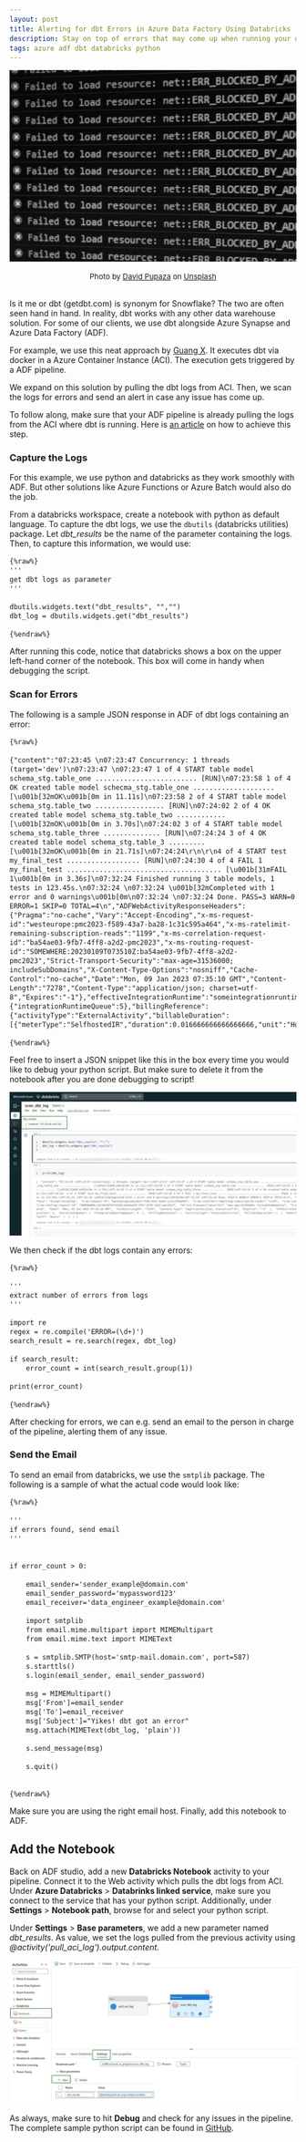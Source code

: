 ```yaml
---
layout: post
title: Alerting for dbt Errors in Azure Data Factory Using Databricks
description: Stay on top of errors that may come up when running your dbt build.
tags: azure adf dbt databricks python
---
```


![](/asset/screenshot/2023-01-10-alerting-dbt-errors-img01.jpg)
<font size="-1"><center><span>Photo by <a href="https://unsplash.com/@dav420?utm_source=unsplash&utm_medium=referral&utm_content=creditCopyText">David Pupaza</a> on <a href="https://unsplash.com/photos/heNwUmEtZzo?utm_source=unsplash&utm_medium=referral&utm_content=creditCopyText">Unsplash</a>
 </span></center></font>
<br>

Is it me or dbt (getdbt.com) is synonym for Snowflake? The two are often seen hand in hand. In reality, dbt works with any other data warehouse solution. For some of our clients, we use dbt alongside Azure Synapse and Azure Data Factory (ADF).

For example, we use this neat approach by [Guang X](https://medium.com/@guangx/run-dbt-in-azure-data-factory-a-clean-solution-for-azure-cloud-edddf0c85849). It executes dbt via docker in a Azure Container Instance (ACI). The execution gets triggered by a ADF pipeline.

We expand on this solution by pulling the dbt logs from ACI. Then, we scan the logs for errors and send an alert in case any issue has come up. 

To follow along, make sure that your ADF pipeline is already pulling the logs from the ACI where dbt is running. Here is [an article](https://paulomoralescastillo.com/blog/2023/01/05/pulling-logs-aci.html) on how to achieve this step. 


### Capture the Logs

For this example, we use python and databricks as they work smoothly with ADF. But other solutions like Azure Functions or Azure Batch would also do the job.

From a databricks workspace, create a notebook with python as default language. To capture the dbt logs, we use the `dbutils` (databricks utilities) package. Let *dbt_results* be the name of the parameter containing the logs. Then, to capture this information, we would use:

    {%raw%}
    '''
    get dbt logs as parameter
    '''

    dbutils.widgets.text("dbt_results", "","")
    dbt_log = dbutils.widgets.get("dbt_results")

    {%endraw%}


After running this code, notice that databricks shows a box on the upper left-hand corner of the notebook. This box will come in handy when debugging the script.


### Scan for Errors

The following is a sample JSON response in ADF of dbt logs containing an error:


    {%raw%}

    {"content":"07:23:45 \n07:23:47 Concurrency: 1 threads (target='dev')\n07:23:47 \n07:23:47 1 of 4 START table model schema_stg.table_one ......................... [RUN]\n07:23:58 1 of 4 OK created table model schecma_stg.table_one .................... [\u001b[32mOK\u001b[0m in 11.11s]\n07:23:58 2 of 4 START table model schema_stg.table_two ................. [RUN]\n07:24:02 2 of 4 OK created table model schema_stg.table_two ............ [\u001b[32mOK\u001b[0m in 3.70s]\n07:24:02 3 of 4 START table model schema_stg.table_three .............. [RUN]\n07:24:24 3 of 4 OK created table model schema_stg.table_3 ......... [\u001b[32mOK\u001b[0m in 21.71s]\n07:24:24\r\n\r\n4 of 4 START test my_final_test .................. [RUN]\n07:24:30 4 of 4 FAIL 1 my_final_test ...................................... [\u001b[31mFAIL 1\u001b[0m in 3.36s]\n07:32:24 Finished running 3 table models, 1 tests in 123.45s.\n07:32:24 \n07:32:24 \u001b[32mCompleted with 1 error and 0 warnings\u001b[0m\n07:32:24 \n07:32:24 Done. PASS=3 WARN=0 ERROR=1 SKIP=0 TOTAL=4\n","ADFWebActivityResponseHeaders":{"Pragma":"no-cache","Vary":"Accept-Encoding","x-ms-request-id":"westeurope:pmc2023-f589-43a7-ba28-1c31c595a464","x-ms-ratelimit-remaining-subscription-reads":"1199","x-ms-correlation-request-id":"ba54ae03-9fb7-4ff8-a2d2-pmc2023","x-ms-routing-request-id":"SOMEWHERE:20230109T073510Z:ba54ae03-9fb7-4ff8-a2d2-pmc2023","Strict-Transport-Security":"max-age=31536000; includeSubDomains","X-Content-Type-Options":"nosniff","Cache-Control":"no-cache","Date":"Mon, 09 Jan 2023 07:35:10 GMT","Content-Length":"7278","Content-Type":"application/json; charset=utf-8","Expires":"-1"},"effectiveIntegrationRuntime":"someintegrationruntime","executionDuration":1,"durationInQueue":{"integrationRuntimeQueue":5},"billingReference":{"activityType":"ExternalActivity","billableDuration":[{"meterType":"SelfhostedIR","duration":0.016666666666666666,"unit":"Hours"}]}}

    {%endraw%}


Feel free to insert a JSON snippet like this in the box every time you would like to debug your python script. But make sure to delete it from the notebook after you are done debugging to script! 

![2023-01-10-alerting-dbt-errors-img02](/asset/screenshot/2023-01-10-alerting-dbt-errors-img02.jpg)

We then check if the dbt logs contain any errors:

    {%raw%}

    '''
    extract number of errors from logs
    '''

    import re
    regex = re.compile('ERROR=(\d+)')
    search_result = re.search(regex, dbt_log)

    if search_result:
        error_count = int(search_result.group(1))
    
    print(error_count)

    {%endraw%}

After checking for errors, we can e.g. send an email to the person in charge of the pipeline, alerting them of any issue. 


### Send the Email

To send an email from databricks, we use the `smtplib` package. The following is a sample of what the actual code would look like:

    {%raw%}

    '''
    if errors found, send email
    '''


    if error_count > 0:
    
        email_sender='sender_example@domain.com'
        email_sender_password='mypassword123'
        email_receiver='data_engineer_example@domain.com'
        
        import smtplib
        from email.mime.multipart import MIMEMultipart
        from email.mime.text import MIMEText

        s = smtplib.SMTP(host='smtp-mail.domain.com', port=587)
        s.starttls()
        s.login(email_sender, email_sender_password)

        msg = MIMEMultipart() 
        msg['From']=email_sender
        msg['To']=email_receiver
        msg['Subject']="Yikes! dbt got an error"
        msg.attach(MIMEText(dbt_log, 'plain'))

        s.send_message(msg)

        s.quit()


    {%endraw%}


Make sure you are using the right email host. Finally, add this notebook to ADF.

## Add the Notebook

Back on ADF studio, add a new **Databricks Notebook** activity to your pipeline. Connect it to the Web activity which pulls the dbt logs from ACI. Under **Azure Databricks** > **Databrinks linked service**, make sure you connect to the service that has your python script. Additionally, under **Settings** > **Notebook path**, browse for and select your python script. 

Under **Settings** > **Base parameters**, we add a new parameter named *dbt_results*. As value, we set the logs pulled from the previous activity using *@activity('pull_aci_log').output.content*.

![2023-01-10-alerting-dbt-errors-img03](/asset/screenshot/2023-01-10-alerting-dbt-errors-img03.jpg)

As always, make sure to hit **Debug** and check for any issues in the pipeline. The complete sample python script can be found in [GitHub](https://github.com/moralescastillo/code_sample/blob/main/alering_dbt_errors/alerting_dbt_errors.py).